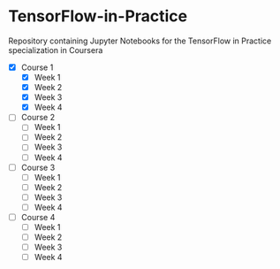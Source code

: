 # TensorFlow-in-Practice
Repository containing Jupyter Notebooks for the TensorFlow in Practice specialization in Coursera

- [x] Course 1
    - [x] Week 1
    - [x] Week 2
    - [x] Week 3
    - [x] Week 4
- [ ] Course 2 
    - [ ] Week 1
    - [ ] Week 2
    - [ ] Week 3
    - [ ] Week 4
- [ ] Course 3
    - [ ] Week 1
    - [ ] Week 2
    - [ ] Week 3
    - [ ] Week 4
- [ ] Course 4 
    - [ ] Week 1
    - [ ] Week 2
    - [ ] Week 3
    - [ ] Week 4
